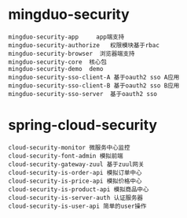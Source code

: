 # mingduo-security
    mingduo-security-app     app端支持
    mingduo-security-authorize   权限模块基于rbac
    mingduo-security-browser  浏览器端支持
    mingduo-security-core  核心包
    mingduo-security-demo  demo
    mingduo-security-sso-client-A 基于oauth2 sso A应用
    mingduo-security-sso-client-B 基于oauth2 sso B应用
    mingduo-security-sso-server  基于oauth2 sso
# spring-cloud-security
    cloud-security-monitor 微服务中心监控
    cloud-security-font-admin 模拟前端
    cloud-security-gateway-zuul 基于zuul网关
    cloud-security-is-order-api 模拟订单中心
    cloud-security-is-price-api 模拟价格中心
    cloud-security-is-product-api 模拟商品中心
    cloud-security-is-server-auth 认证服务器
    cloud-security-is-user-api 简单的user操作
    
